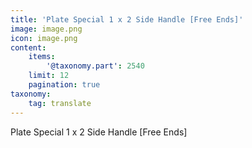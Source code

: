 ```yaml
---
title: 'Plate Special 1 x 2 Side Handle [Free Ends]'
image: image.png
icon: image.png
content:
    items:
        '@taxonomy.part': 2540
    limit: 12
    pagination: true
taxonomy:
    tag: translate
---
```


Plate Special 1 x 2 Side Handle [Free Ends]

